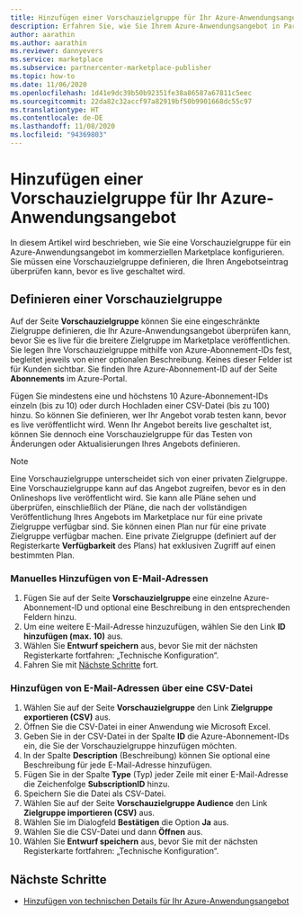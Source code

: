 ```yaml
---
title: Hinzufügen einer Vorschauzielgruppe für Ihr Azure-Anwendungsangebot
description: Erfahren Sie, wie Sie Ihrem Azure-Anwendungsangebot in Partner Center eine Vorschauzielgruppe hinzufügen.
author: aarathin
ms.author: aarathin
ms.reviewer: dannyevers
ms.service: marketplace
ms.subservice: partnercenter-marketplace-publisher
ms.topic: how-to
ms.date: 11/06/2020
ms.openlocfilehash: 1d41e9dc39b50b92351fe38a86587a67811c5eec
ms.sourcegitcommit: 22da82c32accf97a82919bf50b9901668dc55c97
ms.translationtype: HT
ms.contentlocale: de-DE
ms.lasthandoff: 11/08/2020
ms.locfileid: "94369803"
---
```

# <a name="how-to-add-a-preview-audience-for-your-azure-application-offer"></a>Hinzufügen einer Vorschauzielgruppe für Ihr Azure-Anwendungsangebot

In diesem Artikel wird beschrieben, wie Sie eine Vorschauzielgruppe für ein Azure-Anwendungsangebot im kommerziellen Marketplace konfigurieren. Sie müssen eine Vorschauzielgruppe definieren, die Ihren Angebotseintrag überprüfen kann, bevor es live geschaltet wird.

## <a name="define-a-preview-audience"></a>Definieren einer Vorschauzielgruppe

Auf der Seite **Vorschauzielgruppe** können Sie eine eingeschränkte Zielgruppe definieren, die Ihr Azure-Anwendungsangebot überprüfen kann, bevor Sie es live für die breitere Zielgruppe im Marketplace veröffentlichen. Sie legen Ihre Vorschauzielgruppe mithilfe von Azure-Abonnement-IDs fest, begleitet jeweils von einer optionalen Beschreibung. Keines dieser Felder ist für Kunden sichtbar. Sie finden Ihre Azure-Abonnement-ID auf der Seite **Abonnements** im Azure-Portal.

Fügen Sie mindestens eine und höchstens 10 Azure-Abonnement-IDs einzeln (bis zu 10) oder durch Hochladen einer CSV-Datei (bis zu 100) hinzu. So können Sie definieren, wer Ihr Angebot vorab testen kann, bevor es live veröffentlicht wird. Wenn Ihr Angebot bereits live geschaltet ist, können Sie dennoch eine Vorschauzielgruppe für das Testen von Änderungen oder Aktualisierungen Ihres Angebots definieren.

> [!NOTE]
> Eine Vorschauzielgruppe unterscheidet sich von einer privaten Zielgruppe. Eine Vorschauzielgruppe kann auf das Angebot zugreifen, bevor es in den Onlineshops live veröffentlicht wird. Sie kann alle Pläne sehen und überprüfen, einschließlich der Pläne, die nach der vollständigen Veröffentlichung Ihres Angebots im Marketplace nur für eine private Zielgruppe verfügbar sind. Sie können einen Plan nur für eine private Zielgruppe verfügbar machen. Eine private Zielgruppe (definiert auf der Registerkarte **Verfügbarkeit** des Plans) hat exklusiven Zugriff auf einen bestimmten Plan.

### <a name="add-email-addresses-manually"></a>Manuelles Hinzufügen von E-Mail-Adressen

1. Fügen Sie auf der Seite **Vorschauzielgruppe** eine einzelne Azure-Abonnement-ID und optional eine Beschreibung in den entsprechenden Feldern hinzu.
1. Um eine weitere E-Mail-Adresse hinzuzufügen, wählen Sie den Link **ID hinzufügen (max. 10)** aus.
1. Wählen Sie **Entwurf speichern** aus, bevor Sie mit der nächsten Registerkarte fortfahren: „Technische Konfiguration“.
1. Fahren Sie mit [Nächste Schritte](#next-steps) fort.

### <a name="add-email-addresses-using-the-csv-file"></a>Hinzufügen von E-Mail-Adressen über eine CSV-Datei

1. Wählen Sie auf der Seite **Vorschauzielgruppe** den Link **Zielgruppe exportieren (CSV)** aus.
1. Öffnen Sie die CSV-Datei in einer Anwendung wie Microsoft Excel.
1. Geben Sie in der CSV-Datei in der Spalte **ID** die Azure-Abonnement-IDs ein, die Sie der Vorschauzielgruppe hinzufügen möchten.
1. In der Spalte **Description** (Beschreibung) können Sie optional eine Beschreibung für jede E-Mail-Adresse hinzufügen.
1. Fügen Sie in der Spalte **Type** (Typ) jeder Zeile mit einer E-Mail-Adresse die Zeichenfolge **SubscriptionID** hinzu.
1. Speichern Sie die Datei als CSV-Datei.
1. Wählen Sie auf der Seite **Vorschauzielgruppe Audience** den Link **Zielgruppe importieren (CSV)** aus.
1. Wählen Sie im Dialogfeld **Bestätigen** die Option **Ja** aus.
1. Wählen Sie die CSV-Datei und dann **Öffnen** aus.
1. Wählen Sie **Entwurf speichern** aus, bevor Sie mit der nächsten Registerkarte fortfahren: „Technische Konfiguration“.

## <a name="next-steps"></a>Nächste Schritte

- [Hinzufügen von technischen Details für Ihr Azure-Anwendungsangebot](create-new-azure-apps-offer-technical.md)
